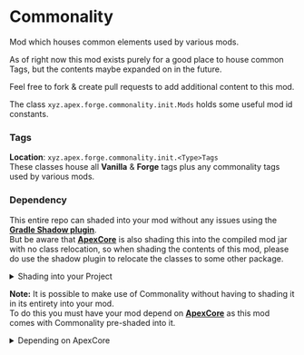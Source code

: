 # Commonality
Mod which houses common elements used by various mods.

As of right now this mod exists purely for a good place to house common Tags, but the contents maybe expanded on in the future.

Feel free to fork & create pull requests to add additional content to this mod.

The class `xyz.apex.forge.commonality.init.Mods` holds some useful mod id constants.

### Tags
**Location**: `xyz.apex.forge.commonality.init.<Type>Tags`<br>
These classes house all **Vanilla** & **Forge** tags plus any commonality tags used by various mods.

### Dependency 
This entire repo can shaded into your mod without any issues using the [**Gradle Shadow plugin**](https://imperceptiblethoughts.com/shadow/).<br>
But be aware that [**ApexCore**](https://github.com/ApexStudios-Dev/ApexCore) is also shading this into the compiled mod jar with no class relocation,
so when shading the contents of this mod, please do use the shadow plugin to relocate the classes to some other package.

<details>
<summary>Shading into your Project</summary>

Add the [**Gradle Shadow plugin**](https://imperceptiblethoughts.com/shadow/) to your build script like so:

```groovy
plugins {
	id 'com.github.johnrengelman.shadow' version '7.1.2'
}
```

Once you have the plugin, it needs to be configured. First add the `shade` configuration,

```groovy
configurations {
	shade
}
```

Next you must configure the `shadowJar` task, This is what will shade Commonality into your mod.

```groovy
shadowJar {
	configurations = [ project.configurations.shade ]
	relocate 'xyz.apex.forge.commonality', 'com.mymod.repack.commonality'
}
```

Next you must configure the `shadowJar` task to run during re-obfuscation.

```groovy
artifacts {
	archives shadowJar
}

reobf {
	shadowJar { }
}

build.dependsOn shadowJar
build.dependsOn reobfShadowJar
```

Finally, the dependency itself must be added. First add my maven repository,

```groovy
repositories {
	maven { url 'https://maven.apexmods.xyz/' }
}
```

and then the Commonality dependency to the `implementation` and `shade` configurations.

```groovy
dependencies {
	// commonality_version -> Version of commonality to include
	def commonality_version = '1.0.0'
	implementation fg.deobf("xyz.apex.forge:commonality:${minecraft_version}-${commonality_version}")
	shade "xyz.apex.forge:commonality:${minecraft_version}-${commonality_version}"
}
```

</details>

**Note:** It is possible to make use of Commonality without having to shading it in its entirety into your mod.<br>
To do this you must have your mod depend on [**ApexCore**](https://github.com/ApexStudios-Dev/ApexCore) as this mod comes with Commonality pre-shaded into it.

<details>
<summary>Depending on ApexCore</summary>

Note: That when depending on [**ApexCore**](https://github.com/ApexStudios-Dev/ApexCore) you will also have to have [**Registrator**](https://github.com/ApexStudios-Dev/Registrator) as an additional dependency as
ApexCore requires it in order to function.

First add my maven repository,

```groovy
repositories {
	maven { url 'https://maven.apexmods.xyz/' }
}
```

and then the ApexCore dependency to the `implementation` configuration.

```groovy
dependencies {
	implementation fg.deobf("xyz.apex.forge.utility:registrator:${minecraft_version}-${registrator_version}")
	implementation fg.deobf("xyz.apex.forge:apexcore:${minecraft_version}-${apexcore_version}")
}
```

</details>